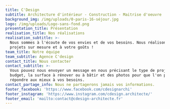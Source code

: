```yaml
---
title: C'Design
subtitle: Architecture d'intérieur - Construction - Maitrise d'oeuvre
background_img: /img/uploads/0-paris-16-séjour.jpg
logo: /img/uploads/Logo-sans-fond.png
presentation_title: Présentation
realisation_title: Nos réalisations
realisation_subtitle: >-
  Nous sommes à l'écoute de vos envies et de vos besoins. Nous réalisons vos
  projets sur mesure et à votre goûts !
team_title: Notre équipe
team_subtitle: Agence C'design
contact_title: Nous contacter
contact_subtitle: >-
  Vous pouvez nous envoyer un message en nous précisant le type de projet, votre
  budget, la surface à rénover ou à bâtir et des photos pour que l'on puisse
  répondre aux mieux à vos besoins.
contact_partage_info: Nous ne partagerons jamais vos informations.
footer_facebook: 'https://www.facebook.com/cdesignarchi'
footer_instagram: 'https://www.instagram.com/cdesign.architecte/'
footer_email: 'mailto:contact@cdesign-architecte.fr'
---
```


